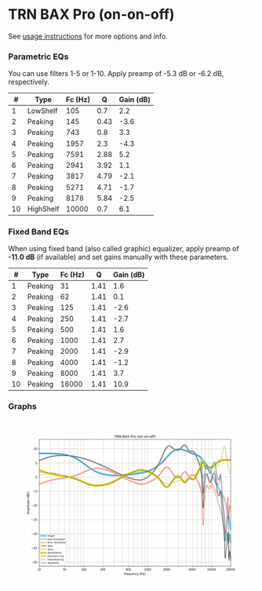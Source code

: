 # TRN BAX Pro (on-on-off)
See [usage instructions](https://github.com/jaakkopasanen/AutoEq#usage) for more options and info.

### Parametric EQs
You can use filters 1-5 or 1-10. Apply preamp of -5.3 dB or -6.2 dB, respectively.

|   # | Type      |   Fc (Hz) |    Q |   Gain (dB) |
|-----|-----------|-----------|------|-------------|
|   1 | LowShelf  |       105 | 0.7  |         2.2 |
|   2 | Peaking   |       145 | 0.43 |        -3.6 |
|   3 | Peaking   |       743 | 0.8  |         3.3 |
|   4 | Peaking   |      1957 | 2.3  |        -4.3 |
|   5 | Peaking   |      7591 | 2.88 |         5.2 |
|   6 | Peaking   |      2941 | 3.92 |         1.1 |
|   7 | Peaking   |      3817 | 4.79 |        -2.1 |
|   8 | Peaking   |      5271 | 4.71 |        -1.7 |
|   9 | Peaking   |      8178 | 5.84 |        -2.5 |
|  10 | HighShelf |     10000 | 0.7  |         6.1 |

### Fixed Band EQs
When using fixed band (also called graphic) equalizer, apply preamp of **-11.0 dB** (if available) and set gains manually with these parameters.

|   # | Type    |   Fc (Hz) |    Q |   Gain (dB) |
|-----|---------|-----------|------|-------------|
|   1 | Peaking |        31 | 1.41 |         1.6 |
|   2 | Peaking |        62 | 1.41 |         0.1 |
|   3 | Peaking |       125 | 1.41 |        -2.6 |
|   4 | Peaking |       250 | 1.41 |        -2.7 |
|   5 | Peaking |       500 | 1.41 |         1.6 |
|   6 | Peaking |      1000 | 1.41 |         2.7 |
|   7 | Peaking |      2000 | 1.41 |        -2.9 |
|   8 | Peaking |      4000 | 1.41 |        -1.2 |
|   9 | Peaking |      8000 | 1.41 |         3.7 |
|  10 | Peaking |     16000 | 1.41 |        10.9 |

### Graphs
![](./TRN%20BAX%20Pro%20(on-on-off).png)
